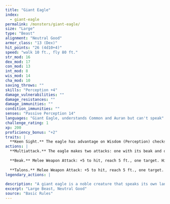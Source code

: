 ```yaml
---
title: "Giant Eagle"
index:
  - giant-eagle
permalink: /monsters/giant-eagle/
size: "Large"
type: "Beast"
alignment: "Neutral Good"
armor_class: "13 (Dex)"
hit_points: "26 (4d10+4)"
speed: "walk 10 ft., fly 80 ft."
str_mod: 16
dex_mod: 17
con_mod: 13
int_mod: 8
wis_mod: 14
cha_mod: 10
saving_throws: ""
skills: "Perception +4"
damage_vulnerabilities: ""
damage_resistances: ""
damage_immunities: ""
condition_immunities: ""
senses: "Passive Perception 14"
languages: "Giant Eagle, understands Common and Auran but can't speak"
challenge_rating: 1
xp: 200
proficiency_bonus: "+2"
traits: |
  **Keen Sight.** The eagle has advantage on Wisdom (Perception) checks that rely on sight.
actions: |
  **Multiattack.** The eagle makes two attacks: one with its beak and one with its talons.
  
  **Beak.** Melee Weapon Attack: +5 to hit, reach 5 ft., one target. Hit: 6 (1d6 + 3) piercing damage.
  
  **Talons.** Melee Weapon Attack: +5 to hit, reach 5 ft., one target. Hit: 10 (2d6 + 3) slashing damage.  
legendary_actions: |
  
description: "A giant eagle is a noble creature that speaks its own language and understands speech in the Common tongue. A mated pair of giant eagles typically has up to four eggs or young in their nest (treat the young as normal eagles)."
excerpt: "Large Beast, Neutral Good"
source: "Basic Rules"
---
```

